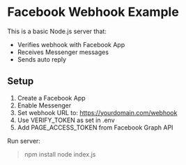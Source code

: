 # Facebook Webhook Example

This is a basic Node.js server that:
- Verifies webhook with Facebook App
- Receives Messenger messages
- Sends auto reply

## Setup
1. Create a Facebook App
2. Enable Messenger
3. Set webhook URL to: https://yourdomain.com/webhook
4. Use VERIFY_TOKEN as set in .env
5. Add PAGE_ACCESS_TOKEN from Facebook Graph API

Run server:
> npm install
> node index.js
